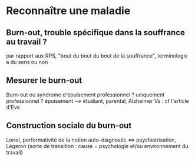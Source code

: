 # Reconnaître une maladie


## Burn-out, trouble spécifique dans la souffrance au travail ? 
par rapport aux RPS, "bout du bout du bout de la souffrance", terminologie a du sens ou non

## Mesurer le burn-out
Burn-out ou syndrome d'épuisement professionnel ? uniquement professionnel ?
épuisement --> étudiant, parental, Alzheimer 
Vs : cf l'article d'Eva 
 
## Construction sociale du burn-out 
Loriol, performativité de la notion 
auto-diagnostic <=> psychiatrisation, Légeron 
(sorte de transition : cause = psychologie et/ou environnement du travail)


